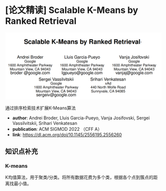 # [论文精读] Scalable K-Means by Ranked Retrieval

![image-20240709201343086](./img/cover.png)

通过排序检索技术扩展K-Means算法

* **author**: Andrei Broder, Lluis Garcia-Pueyo, Vanja Josifovski, Sergei Vassilvitskii, Srihari Venkatesan
* **publication**:  ACM SIGMOD 2022 （CFF A）
* **link**: https://dl.acm.org/doi/10.1145/2556195.2556260











## 知识点补充

### K-means

K均值算法，用于聚类/分类。将所有数据花费为多个类，根据各个点到簇点的距离找最小值。